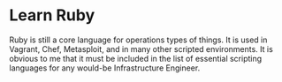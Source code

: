 # Learn Ruby

Ruby is still a core language for operations types of things. It is used
in Vagrant, Chef, Metasploit, and in many other scripted environments.
It is obvious to me that it must be included in the list of essential
scripting languages for any would-be Infrastructure Engineer.
